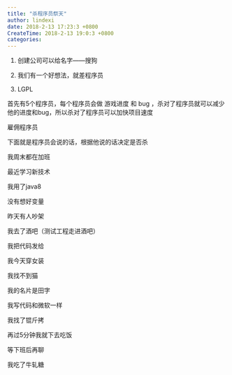 ```yaml
---
title: "杀程序员祭天"
author: lindexi
date: 2018-2-13 17:23:3 +0800
CreateTime: 2018-2-13 19:0:3 +0800
categories: 
---
```



<!--more-->


<!-- 不发布 -->

1. 创建公司可以给名字——搜狗

1. 我们有一个好想法，就差程序员

1. LGPL

首先有5个程序员，每个程序员会做 游戏进度 和 bug ，杀对了程序员就可以减少他的进度和bug，所以杀对了程序员可以加快项目速度

雇佣程序员

下面就是程序员会说的话，根据他说的话决定是否杀

我周末都在加班

最近学习新技术

我用了java8

没有想好变量

昨天有人吵架

我去了酒吧（测试工程走进酒吧）

我把代码发给

我今天穿女装

我找不到猫

我的名片是田字

我写代码和微软一样

我找了锟斤拷

再过5分钟我就下去吃饭

等下班后再聊

我吃了牛轧糖
